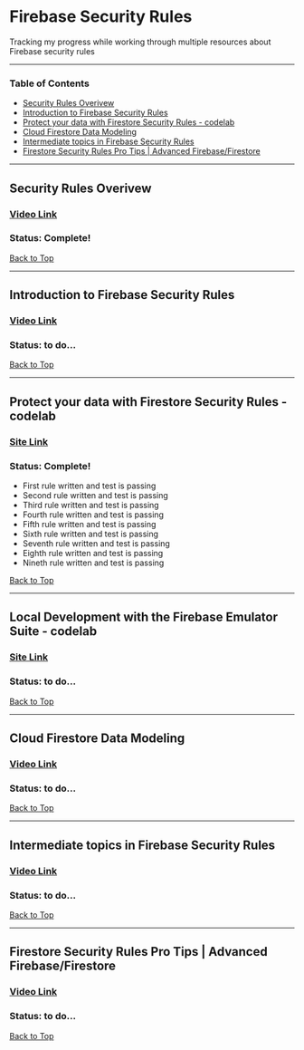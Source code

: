 # Firebase Security Rules

Tracking my progress while working through multiple resources about Firebase security rules

---

### Table of Contents

- [Security Rules Overivew](#security-rules-overivew)
- [Introduction to Firebase Security Rules](#introduction-to-firebase-security-rules)
- [Protect your data with Firestore Security Rules - codelab](#protect-your-data-with-firestore-security-rules---codelab)
- [Cloud Firestore Data Modeling](#cloud-firestore-data-modeling)
- [Intermediate topics in Firebase Security Rules](#intermediate-topics-in-firebase-security-rules)
- [Firestore Security Rules Pro Tips | Advanced Firebase/Firestore](#firestore-security-rules-pro-tips--advanced-firebasefirestore)

---

## Security Rules Overivew

### [Video Link](https://www.youtube.com/watch?v=TglPc74M3DM)

### Status: Complete!

[Back to Top](#firebase-security-rules)

---

## Introduction to Firebase Security Rules

### [Video Link](https://www.youtube.com/watch?v=QEuu9X9L-MU&list=PLl-K7zZEsYLn8h1NyU_OV6dX8mBhH2s_L)

### Status: to do...

[Back to Top](#firebase-security-rules)

---

## Protect your data with Firestore Security Rules - codelab

### [Site Link](https://firebase.google.com/codelabs/firebase-rules#0)

### Status: Complete!

- First rule written and test is passing
- Second rule written and test is passing
- Third rule written and test is passing
- Fourth rule written and test is passing
- Fifth rule written and test is passing
- Sixth rule written and test is passing
- Seventh rule written and test is passing
- Eighth rule written and test is passing
- Nineth rule written and test is passing

[Back to Top](#firebase-security-rules)

---

## Local Development with the Firebase Emulator Suite - codelab

### [Site Link](https://firebase.google.com/codelabs/firebase-emulator#0)

### Status: to do...

[Back to Top](#firebase-security-rules)

---

## Cloud Firestore Data Modeling

### [Video Link](https://www.youtube.com/watch?v=lW7DWV2jST0)

### Status: to do...

[Back to Top](#firebase-security-rules)

---

## Intermediate topics in Firebase Security Rules

### [Video Link](https://www.youtube.com/watch?v=8Mzb9zmnbJs)

### Status: to do...

[Back to Top](#firebase-security-rules)

---

## Firestore Security Rules Pro Tips | Advanced Firebase/Firestore

### [Video Link](https://www.youtube.com/watch?v=oHyTDT3V65U)

### Status: to do...

[Back to Top](#firebase-security-rules)
